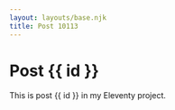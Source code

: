 ```yaml
---
layout: layouts/base.njk
title: Post 10113
---
```


# Post {{ id }}

This is post {{ id }} in my Eleventy project.
